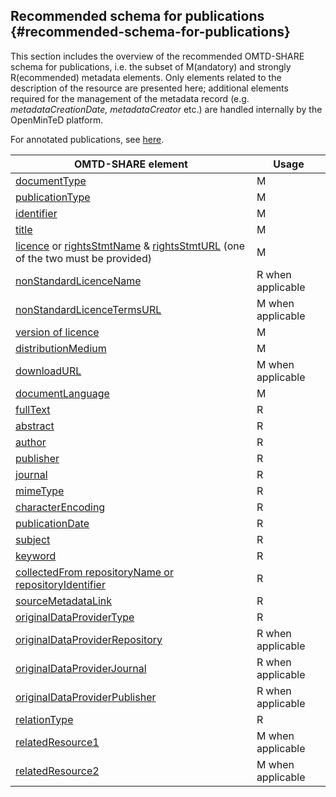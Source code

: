 ## ​Recommended schema for publications {#recommended-schema-for-publications}

This section includes the overview of the recommended OMTD-SHARE schema for publications, i.e. the subset of M\(andatory\) and strongly R\(ecommended\) metadata elements. 
Only elements related to the description of the resource are presented here; additional elements required for the management of the metadata record \(e.g. _metadataCreationDate, metadataCreator_ etc.\) are handled internally by the OpenMinTeD platform.

For annotated publications, see [here](/guidelines_for_providers_of_publications/metadata-schema-for-annotated-publications.md).

| OMTD-SHARE element | Usage |
| --- | --- |
| [documentType](/publications_documentType.md) | M |
| [publicationType](/publications_publicationType.md) | M |
| [identifier](/publications_identifier.md) | M |
| [title](/publications_title.md) | M |
| [licence](/publications_licence.md) or [rightsStmtName](/publications_rightsStmtName.md) & [rightsStmtURL](/publications_rightsStmtURL.md) \(one of the two must be provided\) | M |
| [nonStandardLicenceName](/publications_nonStandardLicenceName.md) | R when applicable |
| [nonStandardLicenceTermsURL](/publications_nonStandardLicenceTermsURL.md) | M when applicable |
| [version of licence](/publications_version_of_licence.md) | Μ |
| [distributionMedium](/publications_distributionMedium.md) | M |
| [downloadURL ](/publications_downloadURL.md) | Μ when applicable |
| [documentLanguage](/publications_documentLanguage.md) | M |
| [fullText](/publications_fullText.md) | R |
| [abstract](/publications_abstract.md) | R |
| [author](/publications_author.md) | R |
| [publisher](/publications_publisher.md) | R |
| [journal](/publications_journal.md) | R |
| [mimeType](/publications_mimeType.md) | R |
| [characterEncoding](/publications_characterEncoding.md) | R |
| [publicationDate](/publications_publicationDate.md) | R |
| [subject ](/publications_subject.md) | R |
| [keyword ](/publications_keyword.md) | R |
| [collectedFrom repositoryName or repositoryIdentifier](/publications_collectedFrom.md) | R |
| [sourceMetadataLink ](/publications_sourceMetadataLink.md) | R |
| [originalDataProviderType ](/publications_originalDataProviderType.md) | R |
| [originalDataProviderRepository ](/publications_originalDataProviderRepository.md) | R when applicable |
| [originalDataProviderJournal ](/publications_originalDataProviderJournal.md) | R when applicable |
| [originalDataProviderPublisher ](/publications_originalDataProviderPublisher.md) | R when applicable |
| [relationType ](/publications_relationType.md) | R |
| [relatedResource1 ](/publications_relatedResource1.md) | M when applicable |
| [relatedResource2 ](/publications_relatedResource2.md) | M when applicable |

